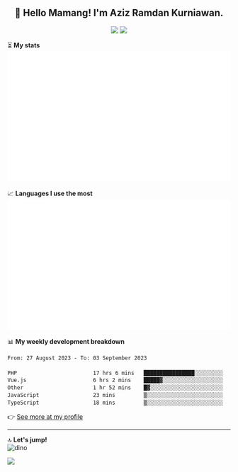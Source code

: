 <h2 align="center">👋 Hello Mamang! I'm Aziz Ramdan Kurniawan.</h2>  
<p align="center">
  <img src="https://komarev.com/ghpvc/?username=azizramdan">
  <img src="https://wakatime.com/badge/user/90056fa0-4c31-4eca-954e-2a3ac05896f9.svg">
</p>
    
⏳ **My stats**  
![](https://raw.githubusercontent.com/azizramdan/github-stats/master/generated/overview.svg#gh-dark-mode-only)

📈 **Languages I use the most**  
![](https://raw.githubusercontent.com/azizramdan/github-stats/master/generated/languages.svg#gh-dark-mode-only)

📊 **My weekly development breakdown**
<!--START_SECTION:waka-->

```txt
From: 27 August 2023 - To: 03 September 2023

PHP                        17 hrs 6 mins   ████████████████░░░░░░░░░   63.41 %
Vue.js                     6 hrs 2 mins    █████▓░░░░░░░░░░░░░░░░░░░   22.41 %
Other                      1 hr 52 mins    █▓░░░░░░░░░░░░░░░░░░░░░░░   06.98 %
JavaScript                 23 mins         ▒░░░░░░░░░░░░░░░░░░░░░░░░   01.46 %
TypeScript                 18 mins         ▒░░░░░░░░░░░░░░░░░░░░░░░░   01.13 %
```

<!--END_SECTION:waka-->
👉 [See more at my profile](https://wakatime.com/@azizramdan)
***
🔝 **Let's jump!**  
![dino](https://raw.githubusercontent.com/azizramdan/azizramdan/master/dino.gif)  

![](https://hit.yhype.me/github/profile?user_id=27954794)
